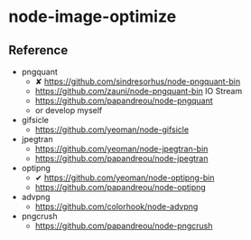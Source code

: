 # node-image-optimize

## Reference

- pngquant
    - ✘ https://github.com/sindresorhus/node-pngquant-bin
    - https://github.com/zauni/node-pngquant-bin IO Stream
    - https://github.com/papandreou/node-pngquant
    - or develop myself
- gifsicle
    - https://github.com/yeoman/node-gifsicle
- jpegtran
    - https://github.com/yeoman/node-jpegtran-bin
    - https://github.com/papandreou/node-jpegtran
- optipng
    - ✔ https://github.com/yeoman/node-optipng-bin
    - https://github.com/papandreou/node-optipng
- advpng
    - https://github.com/colorhook/node-advpng
- pngcrush
    - https://github.com/papandreou/node-pngcrush